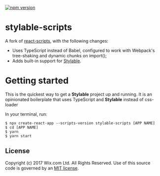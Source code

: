 [![npm version](https://img.shields.io/npm/v/stylable-scripts.svg)](https://www.npmjs.com/package/stylable-scripts)


# stylable-scripts

A fork of [react-scripts](https://github.com/facebook/create-react-app/tree/next/packages/react-scripts), with the following changes:
- Uses TypeScript instead of Babel, configured to work with Webpack's tree-shaking and dynamic chunks on import();
- Adds built-in support for [Stylable](http://stylable.io/).

# Getting started

This is the quickest way to get a **Stylable** project up and running. It is an opinionated boilerplate that uses TypeScript and **Stylable** instead of css-loader

In your terminal, run:
```
$ npx create-react-app --scripts-version stylable-scripts [APP NAME]
$ cd [APP NAME]
$ yarn
$ yarn start
```

## License

Copyright (c) 2017 Wix.com Ltd. All Rights Reserved. Use of this source code is governed by an [MIT license](./LICENSE).
